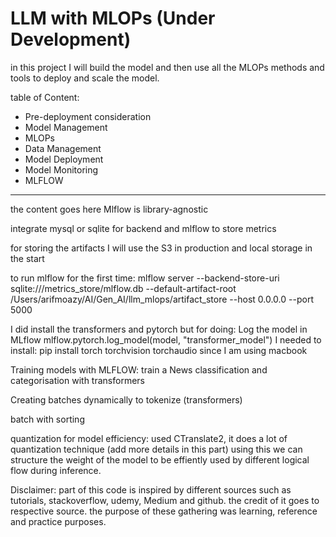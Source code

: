 # LLM with MLOPs (Under Development)

in this project I will build the model and then use all the MLOPs methods and tools to deploy and scale the model.

table of Content:

- Pre-deployment consideration
- Model Management
- MLOPs
- Data Management
- Model Deployment
- Model Monitoring
- MLFLOW

---

the content goes here
Mlflow is library-agnostic

integrate mysql or sqlite for backend and mlflow to store metrics

for storing the artifacts I will use the S3 in production and local storage in the start

to run mlflow for the first time:
mlflow server --backend-store-uri sqlite:///metrics_store/mlflow.db --default-artifact-root /Users/arifmoazy/AI/Gen_AI/llm_mlops/artifact_store --host 0.0.0.0 --port 5000

I did install the transformers and pytorch
but for doing:
Log the model in MLflow
mlflow.pytorch.log_model(model, "transformer_model")
I needed to install:
pip install torch torchvision torchaudio
since I am using macbook

Training models with MLFLOW:
train a News classification and categorisation with transformers

Creating batches dynamically to tokenize (transformers)

batch with sorting

quantization for model efficiency:
used CTranslate2, it does a lot of quantization technique (add more details in this part)
using this we can structure the weight of the model to be effiently used by different logical flow during inference.

Disclaimer:
part of this code is inspired by different sources such as tutorials, stackoverflow, udemy, Medium and github. the credit of it goes to respective source. the purpose of these gathering was learning, reference and practice purposes.

